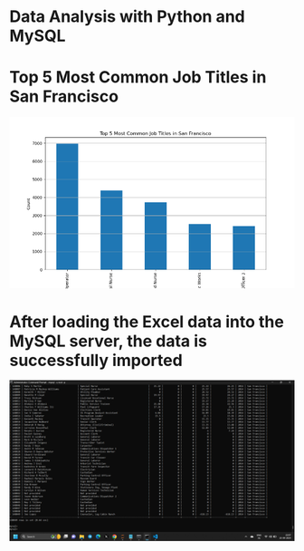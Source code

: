 # Data Analysis with Python and MySQL

# Top 5 Most Common Job Titles in San Francisco

![image alt](https://github.com/Saimoguloju/Data-Analysis-with-Python-and-MySQL/blob/master/Data%20Analysis%20wirh%20Python/Top%205%20Most%20Common%20Job%20Titles%20in%20San%20Francisco.png)

# After loading the Excel data into the MySQL server, the data is successfully imported

![image alt](https://github.com/Saimoguloju/Data-Analysis-with-Python-and-MySQL/blob/master/Data%20Analysis%20with%20MySQL/Screenshot%201.png)
